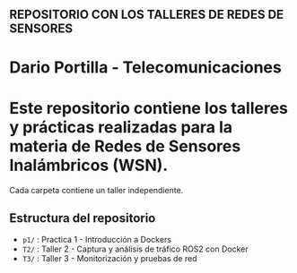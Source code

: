 ## REPOSITORIO CON LOS TALLERES DE REDES DE SENSORES
# Dario Portilla - Telecomunicaciones

# Este repositorio contiene los talleres y prácticas realizadas para la materia de Redes de Sensores Inalámbricos (WSN).
Cada carpeta contiene un taller independiente.

## Estructura del repositorio

- `p1/` : Practica 1 - Introducción a Dockers
- `T2/` : Taller 2 - Captura y análisis de tráfico ROS2 con Docker
- `T3/` : Taller 3 - Monitorización y pruebas de red
